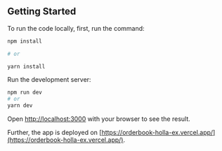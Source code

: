 ## Getting Started

To run the code locally, first, run the command:
```bash
npm install

# or

yarn install
```

Run the development server:

```bash
npm run dev
# or
yarn dev
```

Open [http://localhost:3000](http://localhost:3000) with your browser to see the result.

Further, the app is deployed on [https://orderbook-holla-ex.vercel.app/](https://orderbook-holla-ex.vercel.app/).
